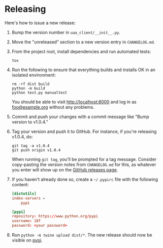 # Releasing

Here's how to issue a new release:

1. Bump the version number in `uaa_client/__init__.py`.

2. Move the "unreleased" section to a new version entry in
   `CHANGELOG.md`.

3. From the project root, install dependencies and run automated tests:

   ```shell
   tox
   ```

4. Run the following to ensure that everything builds and
   installs OK in an isolated environment:

   ```shell
   rm -rf dist build
   python -m build
   python test.py manualtest
   ```

   You should be able to visit <http://localhost:8000> and log in
   as foo@example.org without any problems.

5. Commit and push your changes with a commit message like
   "Bump version to v1.0.4."

6. Tag your version and push it to GitHub. For instance, if you're
   releasing v1.0.4, do:

   ```shell
   git tag -a v1.0.4
   git push origin v1.0.4
   ```

   When running `git tag`, you'll be prompted for a tag
   message. Consider copy-pasting the version notes from
   `CHANGELOG.md` for this, as whatever you enter will
   show up on the [GitHub releases page][].

7. If you haven't already done so, create a `~/.pypirc` file
   with the following content:

   ```conf
   [distutils]
   index-servers =
       pypi

   [pypi]
   repository: https://www.python.org/pypi
   username: 18f
   password: <your password>
   ```

8. Run `python -m twine upload dist/*`.  The new release should now
   be visible on [pypi][].

[GitHub releases page]: https://github.com/18F/cg-django-uaa/releases
[pypi]: https://pypi.python.org/pypi/cg-django-uaa
